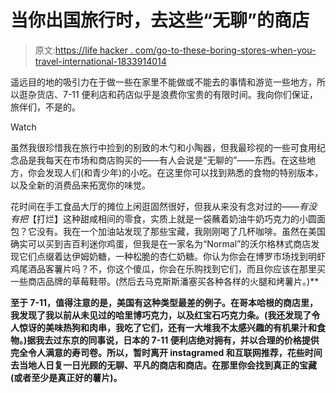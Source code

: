 # 当你出国旅行时，去这些“无聊”的商店

> 原文:[https://life hacker . com/go-to-these-boring-stores-when-you-travel-international-1833914014](https://lifehacker.com/go-to-these-boring-stores-when-you-travel-international-1833914014)

遥远目的地的吸引力在于做一些在家里不能做或不能去的事情和游览一些地方，所以逛杂货店、7-11 便利店和药店似乎是浪费你宝贵的有限时间。我向你们保证，旅伴们，不是的。

Watch

虽然我很珍惜我在旅行中捡到的别致的木勺和小陶器，但我最珍视的一些可食用纪念品是我每天在市场和商店购买的——有人会说是“无聊的”——东西。在这些地方，你会发现人们(和青少年)的小吃。在这里你可以找到熟悉的食物的特别版本，以及全新的消费品来拓宽你的味觉。

花时间在手工食品大厅的摊位上闲逛固然很好，但我从来没有念对过的[](https://torvehallernekbh.dk)*——有没有把[](https://www.amazon.com/Nidar-Smash-Original-Norwegian-Chocolate/dp/B01CX6HNHG?asc_campaign=InlineText&asc_refurl=https://lifehacker.com/go-to-these-boring-stores-when-you-travel-international-1833914014&asc_source=&tag=kinjalifehackerlink-20)*【打烂】这种甜咸相间的零食，实质上就是一袋蘸着奶油牛奶巧克力的小圆面包？它没有。我在一个加油站发现了那些宝藏，我刚刚喝了几杯咖啡。虽然在美国确实可以买到吉百利迷你鸡蛋，但我是在一家名为“Normal”的沃尔格林式商店发现它们点缀着达伊姆奶糖，一种松脆的杏仁奶糖。你认为你会在博罗市场找到明虾鸡尾酒品客薯片吗？不，你这个傻瓜，你会在乐购找到它们，而且你应该在那里买一些商店品牌的草莓鞋带。(然后去马克斯斯潘塞买各种各样的火腿和烤薯片。)**

**至于 7-11，值得注意的是，美国有这种类型最差的例子。在哥本哈根的商店里，我发现了我以前从未见过的哈里博巧克力，以及红宝石巧克力条。(我还发现了令人惊讶的美味热狗和肉串，我吃了它们，还有一大堆我不太感兴趣的有机果汁和食物。)据我去过东京的同事说，日本的 7-11 便利店绝对拥有，并以合理的价格提供完全令人满意的寿司卷。所以，暂时离开 instagramed 和互联网推荐，花些时间去当地人日复一日光顾的无聊、平凡的商店和商店。在那里你会找到真正的宝藏(或者至少是真正好的薯片)。**